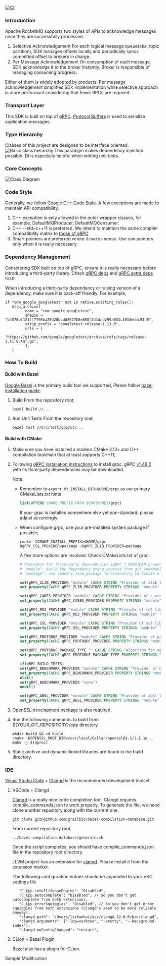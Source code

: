 [![CI](https://github.com/apache/rocketmq-client-cpp/actions/workflows/main.yml/badge.svg)](https://github.com/lizhanhui/rocketmq-client-cpp/actions/workflows/main.yml)
### Introduction
Apache RocketMQ supports two styles of APIs to acknowledge messages once they are successfully processed.

1. Selective Acknowledgement
   For each logical message queue(aka, topic partition), SDK manages offsets locally and periodically syncs committed offset to brokers in charge.
2. Per Message Acknowledgement
   On consumption of each message, SDK acknowledge it to the broker instantly. Broker is responsible of managing consuming progress. 

Either of them is widely adopted by products. Per message acknowledgement simplifies SDK implementation while selective approach is more performant considering that fewer RPCs are required.

### Transport Layer

This SDK is built on top of [gRPC](https://grpc.io/). [Protocol Buffers](https://developers.google.com/protocol-buffers) is used to serialize application messages.

### Type Hierarchy
Classes of this project are designed to be interface oriented.
![Basic class hierarchy](docs/assets/BasicMode.png)
This paradigm makes dependency injection possible. DI is especially helpful when writing unit tests.

### Core Concepts
![Class Diagram](docs/assets/class_diagram.png)

### Code Style
Generally, we follow [Google C++ Code Style](https://google.github.io/styleguide/cppguide.html). A few exceptions are made to maintain API compatibility.
1. C++ exception is only allowed in the outer wrapper classes, for example, DefaultMQProducer, DefaultMQConsumer.
2. C++ --std=c++11 is preferred. We intend to maintain the same compiler compatibility matrix to [those of gRPC](https://github.com/grpc/grpc/blob/master/BUILDING.md)
3. Smart pointers are preferred where it makes sense. Use raw pointers only when it is really necessary.

### Dependency Management   
Considering SDK built on top of gRPC, ensure it is really necessary before introducing a third-party library. Check [gRPC deps](https://github.com/grpc/grpc/blob/master/bazel/grpc_deps.bzl) and [gRPC extra deps](https://github.com/grpc/grpc/blob/master/bazel/grpc_extra_deps.bzl) first!

When introducing a third-party dependency or raising version of a dependency, make sure it is back-off friendly. For example,
```
if "com_google_googletest" not in native.existing_rules():
   http_archive(
         name = "com_google_googletest",
         sha256 = "b4870bf121ff7795ba20d20bcdd8627b8e088f2d1dab299a031c1034eddc93d5",
         strip_prefix = "googletest-release-1.11.0",
         urls = [
            "https://github.com/google/googletest/archive/refs/tags/release-1.11.0.tar.gz",
         ],
   )
```

### How To Build

#### Build with Bazel

[Google Bazel](https://bazel.build/) is the primary build tool we supported, Please follow [bazel installation guide](https://docs.bazel.build/versions/main/install.html).

1. Build
   From the repository root, 
   ```
   bazel build //...
   ```
2. Run Unit Tests
   From the repository root,
   ```
   bazel test //src/test/cpp/ut/...
   ```

#### Build with CMake

   1. Make sure you have installed a modern CMake 3.13+ and C++ compilation toolchain that at least supports C++11;

   2. Following [gRPC installation instructions](https://grpc.io/docs/languages/cpp/quickstart/) to install grpc. 
      gRPC [v1.48.0](https://shutian.oss-cn-hangzhou.aliyuncs.com/cdn/grpc/grpc_v1.48.0.tar.gz) with its third-party dependencies may be downloaded.

      Note: 
         * Remember to `export MY_INSTALL_DIR=$HOME/grpc` as our primary CMakeLists.txt hints 

            ```cmake
            list(APPEND CMAKE_PREFIX_PATH $ENV{HOME}/grpc)
            ```
            If your grpc is installed somewhere else yet non-standard, please adjust accordingly.

         * When configure grpc, use your pre-installed system package if possible; 
            ```shell
            cmake -DCMAKE_INSTALL_PREFIX=$HOME/grpc -DgRPC_SSL_PROVIDER=package -DgRPC_ZLIB_PROVIDER=package
            ```
            A few more options are involved. Check CMakeLists.txt of grpc
            ```cmake
            # Providers for third-party dependencies (gRPC_*_PROVIDER properties):
            # "module": build the dependency using sources from git submodule (under third_party)
            # "package": use cmake's find_package functionality to locate a pre-installed dependency

            set(gRPC_ZLIB_PROVIDER "module" CACHE STRING "Provider of zlib library")
            set_property(CACHE gRPC_ZLIB_PROVIDER PROPERTY STRINGS "module" "package")

            set(gRPC_CARES_PROVIDER "module" CACHE STRING "Provider of c-ares library")
            set_property(CACHE gRPC_CARES_PROVIDER PROPERTY STRINGS "module" "package")

            set(gRPC_RE2_PROVIDER "module" CACHE STRING "Provider of re2 library")
            set_property(CACHE gRPC_RE2_PROVIDER PROPERTY STRINGS "module" "package")

            set(gRPC_SSL_PROVIDER "module" CACHE STRING "Provider of ssl library")
            set_property(CACHE gRPC_SSL_PROVIDER PROPERTY STRINGS "module" "package")

            set(gRPC_PROTOBUF_PROVIDER "module" CACHE STRING "Provider of protobuf library")
            set_property(CACHE gRPC_PROTOBUF_PROVIDER PROPERTY STRINGS "module" "package")

            set(gRPC_PROTOBUF_PACKAGE_TYPE "" CACHE STRING "Algorithm for searching protobuf package")
            set_property(CACHE gRPC_PROTOBUF_PACKAGE_TYPE PROPERTY STRINGS "CONFIG" "MODULE")

            if(gRPC_BUILD_TESTS)
            set(gRPC_BENCHMARK_PROVIDER "module" CACHE STRING "Provider of benchmark library")
            set_property(CACHE gRPC_BENCHMARK_PROVIDER PROPERTY STRINGS "module" "package")
            else()
            set(gRPC_BENCHMARK_PROVIDER "none")
            endif()

            set(gRPC_ABSL_PROVIDER "module" CACHE STRING "Provider of absl library")
            set_property(CACHE gRPC_ABSL_PROVIDER PROPERTY STRINGS "module" "package")
            ```
      
   3. OpenSSL development package is also required. 

   4. Run the following commands to build from ${YOUR_GIT_REPOSITORY}/cpp directory
      ```shell
      mkdir build && cd build
      cmake -DOPENSSL_ROOT_DIR=/usr/local/Cellar/openssl@1.1/1.1.1q ..
      make -j $(nproc)
      ```
   5. Static archive and dynamic linked libraries are found in the build directory.

### IDE
[Visual Studio Code](https://code.visualstudio.com/) + [Clangd](https://clangd.llvm.org/) is the recommended development toolset. 
1. VSCode + Clangd
   
   [Clangd](https://clangd.llvm.org/) is a really nice code completion tool. Clangd requires compile_commands.json to work properly. 
   To generate the file, we need clone another repository along with the current one.

   ```
   git clone git@github.com:grailbio/bazel-compilation-database.git
   ```
   From current repository root,

   ```
   ../bazel-compilation-database/generate.sh
   ```
   Once the script completes, you should have compile_commands.json file in the repository root directory.

   LLVM project has an extension for [clangd](https://marketplace.visualstudio.com/items?itemName=llvm-vs-code-extensions.vscode-clangd). Please install it from the extension market. 

   The following configuration entries should be appended to your VSC settings file.
   ```text
      "C_Cpp.intelliSenseEngine": "Disabled",
      "C_Cpp.autocomplete": "Disabled", // So you don't get autocomplete from both extensions.
      "C_Cpp.errorSquiggles": "Disabled", // So you don't get error squiggles from both extensions (clangd's seem to be more reliable anyway).
      "clangd.path": "/Users/lizhanhui/usr/clangd_12.0.0/bin/clangd",
      "clangd.arguments": ["-log=verbose", "-pretty", "--background-index"],
      "clangd.onConfigChanged": "restart",
   ```

2. CLion + Bazel Plugin
   
   Bazel also has a plugin for CLion.


Sample Modification
